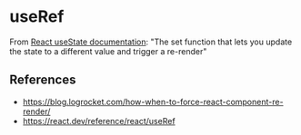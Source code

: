 # useRef

From [React useState documentation](https://react.dev/reference/react/useState):
"The set function that lets you update the state to a different value and trigger a re-render"

## References
* https://blog.logrocket.com/how-when-to-force-react-component-re-render/
* https://react.dev/reference/react/useRef


